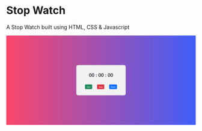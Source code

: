 # Stop Watch

A Stop Watch built using HTML, CSS & Javascript

![screenshot](images/screenshot.png)

